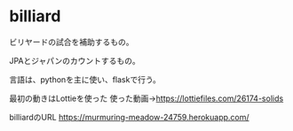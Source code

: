 # billiard
ビリヤードの試合を補助するもの。

JPAとジャパンのカウントするもの。

言語は、pythonを主に使い、flaskで行う。

最初の動きはLottieを使った
使った動画→https://lottiefiles.com/26174-solids



billiardのURL
https://murmuring-meadow-24759.herokuapp.com/
